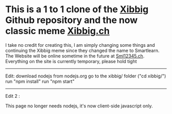 # This is a 1 to 1 clone of the [Xibbig](https://github.com/LarsBaertschi/xibbig) Github repository and the now classic meme [Xibbig.ch](https://xibbig.ch)
I take no credit for creating this, I am simply changing some things and continuing the Xibbig meme since they changed the name to Smartlearn. The Website will be online sometime in the future at [Sml12345.ch](http://www.sml12345.ch). Everything on the site is currently temporary, please hold tight


-------------
Edit:
download nodejs from nodejs.org
go to the xibbig/ folder ("cd xibbig/")
run "npm install"
run "npm start"

----------------
Edit 2 :

This page no longer needs nodejs, it's now client-side javascript only.
